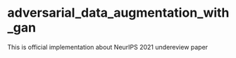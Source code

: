 # adversarial_data_augmentation_with_gan
This is official implementation about NeurIPS 2021 undereview paper <Domain Generalization via Adversarially Learned Novel Domains>




